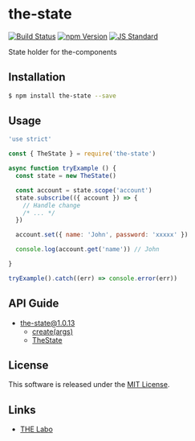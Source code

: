 the-state
==========

<!---
This file is generated by the-tmpl. Do not update manually.
--->

<!-- Badge Start -->
<a name="badges"></a>

[![Build Status][bd_travis_shield_url]][bd_travis_url]
[![npm Version][bd_npm_shield_url]][bd_npm_url]
[![JS Standard][bd_standard_shield_url]][bd_standard_url]

[bd_repo_url]: https://github.com/the-labo/the-state
[bd_travis_url]: http://travis-ci.org/the-labo/the-state
[bd_travis_shield_url]: http://img.shields.io/travis/the-labo/the-state.svg?style=flat
[bd_travis_com_url]: http://travis-ci.com/the-labo/the-state
[bd_travis_com_shield_url]: https://api.travis-ci.com/the-labo/the-state.svg?token=
[bd_license_url]: https://github.com/the-labo/the-state/blob/master/LICENSE
[bd_npm_url]: http://www.npmjs.org/package/the-state
[bd_npm_shield_url]: http://img.shields.io/npm/v/the-state.svg?style=flat
[bd_standard_url]: http://standardjs.com/
[bd_standard_shield_url]: https://img.shields.io/badge/code%20style-standard-brightgreen.svg

<!-- Badge End -->


<!-- Description Start -->
<a name="description"></a>

State holder for the-components

<!-- Description End -->


<!-- Overview Start -->
<a name="overview"></a>



<!-- Overview End -->


<!-- Sections Start -->
<a name="sections"></a>

<!-- Section from "doc/guides/01.Installation.md.hbs" Start -->

<a name="section-doc-guides-01-installation-md"></a>

Installation
-----

```bash
$ npm install the-state --save
```


<!-- Section from "doc/guides/01.Installation.md.hbs" End -->

<!-- Section from "doc/guides/02.Usage.md.hbs" Start -->

<a name="section-doc-guides-02-usage-md"></a>

Usage
---------

```javascript
'use strict'

const { TheState } = require('the-state')

async function tryExample () {
  const state = new TheState()

  const account = state.scope('account')
  state.subscribe(({ account }) => {
    // Handle change
    /* ... */
  })

  account.set({ name: 'John', password: 'xxxxx' })

  console.log(account.get('name')) // John

}

tryExample().catch((err) => console.error(err))

```


<!-- Section from "doc/guides/02.Usage.md.hbs" End -->

<!-- Section from "doc/guides/10.API Guide.md.hbs" Start -->

<a name="section-doc-guides-10-a-p-i-guide-md"></a>

API Guide
-----

+ [the-state@1.0.13](./doc/api/api.md)
  + [create(args)](./doc/api/api.md#the-state-function-create)
  + [TheState](./doc/api/api.md#the-state-class)


<!-- Section from "doc/guides/10.API Guide.md.hbs" End -->


<!-- Sections Start -->


<!-- LICENSE Start -->
<a name="license"></a>

License
-------
This software is released under the [MIT License](https://github.com/the-labo/the-state/blob/master/LICENSE).

<!-- LICENSE End -->


<!-- Links Start -->
<a name="links"></a>

Links
------

+ [THE Labo][t_h_e_labo_url]

[t_h_e_labo_url]: https://github.com/the-labo

<!-- Links End -->
